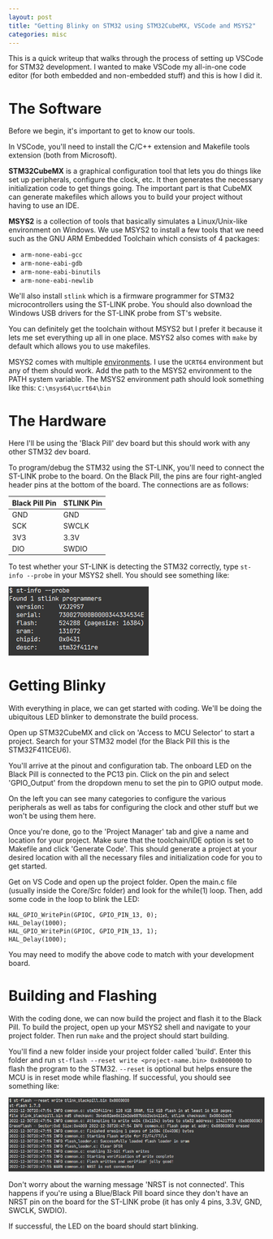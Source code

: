 ```yaml
---
layout: post
title: "Getting Blinky on STM32 using STM32CubeMX, VSCode and MSYS2"
categories: misc
---
```


This is a quick writeup that walks through the process of setting up VSCode for STM32 development. I wanted to make VSCode my all-in-one code editor (for both embedded and non-embedded stuff) and this is how I did it. 

# The Software
Before we begin, it's important to get to know our tools. 

In VSCode, you'll need to install the C/C++ extension and Makefile tools extension (both from Microsoft).

**STM32CubeMX** is a graphical configuration tool that lets you do things like set up peripherals, configure the clock, etc. It then generates the necessary initialization code to get things going. The important part is that CubeMX can generate makefiles which allows you to build your project without having to use an IDE. 

**MSYS2** is a collection of tools that basically simulates a Linux/Unix-like environment on Windows. We use MSYS2 to install a few tools that we need such as the GNU ARM Embedded Toolchain which consists of 4 packages:
- `arm-none-eabi-gcc`
- `arm-none-eabi-gdb`
- `arm-none-eabi-binutils`
- `arm-none-eabi-newlib`

We'll also install `stlink` which is a firmware programmer for STM32 microcontrollers using the ST-LINK probe. You should also download the Windows USB drivers for the ST-LINK probe from ST's website. 

You can definitely get the toolchain without MSYS2 but I prefer it because it lets me set everything up all in one place. MSYS2 also comes with `make` by default which allows you to use makefiles. 

MSYS2 comes with multiple [<u>environments</u>](https://www.msys2.org/docs/environments/). I use the `UCRT64` environment but any of them should work. Add the path to the MSYS2 environment to the PATH system variable. The MSYS2 environment path should look something like this: `C:\msys64\ucrt64\bin`

# The Hardware
Here I'll be using the 'Black Pill' dev board but this should work with any other STM32 dev board.

To program/debug the STM32 using the ST-LINK, you'll need to connect the ST-LINK probe to the board. On the Black Pill, the pins are four right-angled header pins at the bottom of the board. The connections are as follows:

|Black Pill Pin  |STLINK Pin   |
|---|---|
|GND   |GND   |
|SCK   |SWCLK  |
|3V3   |3.3V  |
|DIO | SWDIO|

To test whether your ST-LINK is detecting the STM32 correctly, type `st-info --probe` in your MSYS2 shell. You should see something like: 

![image](/assets/stinfo.png)

# Getting Blinky
With everything in place, we can get started with coding. We'll be doing the ubiquitous LED blinker to demonstrate the build process. 

Open up STM32CubeMX and click on 'Access to MCU Selector' to start a project. Search for your STM32 model (for the Black Pill this is the STM32F411CEU6). 

You'll arrive at the pinout and configuration tab. The onboard LED on the Black Pill is connected to the PC13 pin. Click on the pin and select 'GPIO_Output' from the dropdown menu to set the pin to GPIO output mode. 

On the left you can see many categories to configure the various peripherals as well as tabs for configuring the clock and other stuff but we won't be using them here.

Once you're done, go to the 'Project Manager' tab and give a name and location for your project. Make sure that the toolchain/IDE option is set to Makefile and click 'Generate Code'. This should generate a project at your desired location with all the necessary files and initialization code for you to get started. 

Get on VS Code and open up the project folder. Open the main.c file (usually inside the Core/Src folder) and look for the while(1) loop. Then, add some code in the loop to blink the LED:

```
HAL_GPIO_WritePin(GPIOC, GPIO_PIN_13, 0);
HAL_Delay(1000);
HAL_GPIO_WritePin(GPIOC, GPIO_PIN_13, 1);
HAL_Delay(1000);
```

You may need to modify the above code to match with your development board. 

# Building and Flashing
With the coding done, we can now build the project and flash it to the Black Pill. To build the project, open up your MSYS2 shell and navigate to your project folder. Then run `make` and the project should start building. 

You'll find a new folder inside your project folder called 'build'. Enter this folder and run `st-flash --reset write <project-name.bin> 0x8000000` to flash the program to the STM32. `--reset` is optional but helps ensure the MCU is in reset mode while flashing. If successful, you should see something like:

![image](/assets/makeoutput.png)

Don't worry about the warning message 'NRST is not connected'. This happens if you're using a Blue/Black Pill board since they don't have an NRST pin on the board for the ST-LINK probe (it has only 4 pins, 3.3V, GND, SWCLK, SWDIO).   

If successful, the LED on the board should start blinking. 
